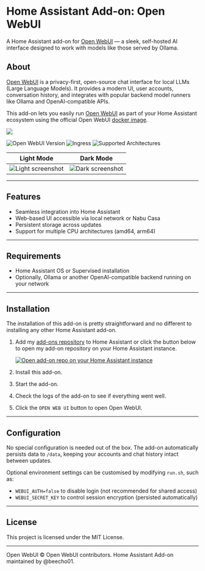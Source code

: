 # Home Assistant Add-on: Open WebUI

A Home Assistant add-on for [Open WebUI][Open WebUI] — a sleek, self-hosted AI interface designed to work with models like those served by Ollama.

## About

[Open WebUI][Open WebUI] is a privacy-first, open-source chat interface for local LLMs (Large Language Models). It provides a modern UI, user accounts, conversation history, and integrates with popular backend model runners like Ollama and OpenAI-compatible APIs.

This add-on lets you easily run [Open WebUI][Open WebUI] as part of your Home Assistant ecosystem using the official Open WebUI [docker image][docker].

<a href="https://buymeacoffee.com/beecho01"><img src="https://img.buymeacoffee.com/button-api/?text=Buy me a coffee&emoji=😋&slug=beecho01&button_colour=18bcf2&font_colour=000000&font_family=Inter&outline_colour=000000&coffee_colour=FFDD00" /></a>

![Open WebUI Version][openwebui-version]
![Ingress][ingres-badge]
![Supported Architectures][archs]

| Light Mode                 | Dark Mode                |
| -------------------------- | ------------------------ |
| ![Light screenshot][light] | ![Dark screenshot][dark] |

---

## Features

- Seamless integration into Home Assistant
- Web-based UI accessible via local network or Nabu Casa
- Persistent storage across updates
- Support for multiple CPU architectures (amd64, arm64)

---

## Requirements

- Home Assistant OS or Supervised installation
- Optionally, Ollama or another OpenAI-compatible backend running on your network

---

## Installation

The installation of this add-on is pretty straightforward and no different to installing any other Home Assistant add-on.

1. Add my [add-ons repository][addons-repo] to Home Assistant or click the button below to open my add-on repository on your Home Assistant instance.

   [![Open add-on repo on your Home Assistant instance][repo-btn]][addon]

1. Install this add-on.
1. Start the add-on.
1. Check the logs of the add-on to see if everything went well.
1. Click the `OPEN WEB UI` button to open Open WebUI.

---

## Configuration

No special configuration is needed out of the box. The add-on automatically persists data to `/data`, keeping your accounts and chat history intact between updates.

Optional environment settings can be customised by modifying `run.sh`, such as:

- `WEBUI_AUTH=false` to disable login (not recommended for shared access)
- `WEBUI_SECRET_KEY` to control session encryption (persisted automatically)

---

## License

This project is licensed under the MIT License.

---

Open WebUI © Open WebUI contributors. Home Assistant Add-on maintained by @beecho01.

[addon]: https://my.home-assistant.io/redirect/supervisor_add_addon_repository/?repository_url=https%3A%2F%2Fgithub.com%2Fbeecho01%2Fha-addon-openwebui
[addons-repo]: https://github.com/beecho01/ha-addon-openwebui
[archs]: https://img.shields.io/badge/dynamic/json?color=green&style=for-the-badge&label=Arch&query=%24.arch&url=https%3A%2F%2Fraw.githubusercontent.com%2Fbeecho01%2Fha-addon-openwebui%2Fmain%2Fconfig.json
[dark]: https://raw.githubusercontent.com/beecho01/ha-addon-openwebui/main/docs/images/screenshot-dark.png
[docker]: https://github.com/open-webui/open-webui/pkgs/container/open-webui
[openwebui-version]: https://img.shields.io/badge/dynamic/json?label=openwebui%20Version&style=for-the-badge&url=https%3A%2F%2Fraw.githubusercontent.com%2Fbeecho01%2Fha-addon-openwebui%2Fmain%2Fbuild.json&query=%24.args.openwebui_version
[Open WebUI]: https://openwebui.com
[ingres-badge]: https://img.shields.io/badge/dynamic/json?label=Ingress&query=$.ingress&style=for-the-badge&url=https://raw.githubusercontent.com/beecho01/ha-addon-openwebui/main/config.json
[light]: https://raw.githubusercontent.com/beecho01/ha-addon-openwebui/main/docs/images/screenshot-light.png
[repo-btn]: https://my.home-assistant.io/badges/supervisor_add_addon_repository.svg